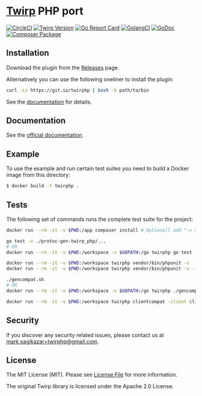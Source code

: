 # [Twirp](https://twitchtv.github.io/twirp/) PHP port

[![CircleCI](https://circleci.com/gh/twirphp/twirp.svg?style=svg)](https://circleci.com/gh/twirphp/twirp)
[![Twirp Version](http://img.shields.io/badge/twirp%20version-v5-orange.svg?style=flat-square)](https://twitchtv.github.io/twirp/docs/spec_v5.html)
[![Go Report Card](https://goreportcard.com/badge/github.com/twirphp/twirp?style=flat-square)](https://goreportcard.com/report/github.com/twirphp/twirp)
[![GolangCI](https://golangci.com/badges/github.com/twirphp/twirp.svg)](https://golangci.com)
[![GoDoc](http://img.shields.io/badge/godoc-reference-5272B4.svg?style=flat-square)](https://godoc.org/github.com/twirphp/twirp)
[![Composer Package](http://img.shields.io/badge/composer-twirp%2Ftwirp-green.svg?style=flat-square)](https://packagist.org/packages/twirp/twirp)


## Installation

Download the plugin from the [Releases](https://github.com/twirphp/twirp/releases) page.

Alternatively you can use the following oneliner to install the plugin:

```bash
curl -Ls https://git.io/twirphp | bash -b path/to/bin
```

See the [documentation](https://twirphp.readthedocs.io/en/latest/getting-started/installation.html) for details.


## Documentation

See the [official documentation](http://twirphp.readthedocs.io).


## Example

To use the example and run certain test suites you need to build a Docker image from this directory:

```bash
$ docker build -t twirphp .
```


## Tests

The following set of commands runs the complete test suite for the project:

```bash
docker run --rm -it -v $PWD:/app composer install # Optionall add "-v $COMPOSER_HOME:/tmp" to the docker command

go test -v ./protoc-gen-twirp_php/...
# OR
docker run --rm -it -v $PWD:/workspace -v $GOPATH:/go twirphp go test -v ./protoc-gen-twirp_php/...

docker run --rm -it -v $PWD:/workspace twirphp vendor/bin/phpunit -v
docker run --rm -it -v $PWD:/workspace twirphp vendor/bin/phpunit -v --group example

./gencompat.sh
# OR
docker run --rm -it -v $PWD:/workspace -v $GOPATH:/go twirphp ./gencompat.sh

docker run --rm -it -v $PWD:/workspace twirphp clientcompat -client clientcompat/compat.sh
```


## Security

If you discover any security related issues, please contact us at [mark.sagikazar+twirphp@gmail.com](mailto:mark.sagikazar+twirphp@gmail.com).


## License

The MIT License (MIT). Please see [License File](LICENSE) for more information.

The original Twirp library is licensed under the Apache 2.0 License.
